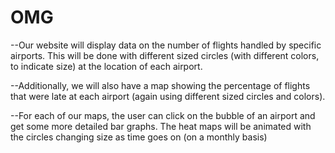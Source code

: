 # OMG

--Our website will display data on the number of flights handled by specific airports. This will be done with different sized circles (with different colors, to indicate size) at the location of each airport. 

--Additionally, we will also have a map showing the percentage of flights that were late at each airport (again using different sized circles and colors). 

--For each of our maps, the user can click on the bubble of an airport and get some more detailed bar graphs. The heat maps will be animated with the circles changing size as time goes on (on a monthly basis)


